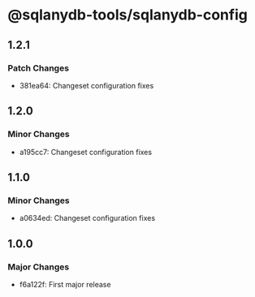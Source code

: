 # @sqlanydb-tools/sqlanydb-config

## 1.2.1

### Patch Changes

- 381ea64: Changeset configuration fixes

## 1.2.0

### Minor Changes

- a195cc7: Changeset configuration fixes

## 1.1.0

### Minor Changes

- a0634ed: Changeset configuration fixes

## 1.0.0

### Major Changes

- f6a122f: First major release
